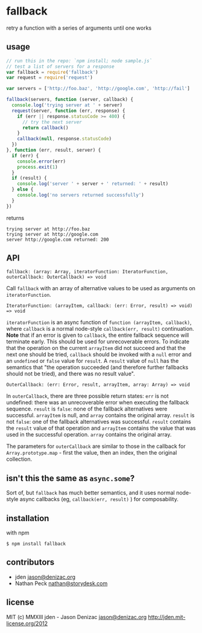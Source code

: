 # fallback
retry a function with a series of arguments until one works

## usage
```js
// run this in the repo: `npm install; node sample.js`
// test a list of servers for a response
var fallback = require('fallback')
var request = require('request')

var servers = ['http://foo.baz', 'http://google.com', 'http://fail']

fallback(servers, function (server, callback) {
  console.log('trying server at ' + server)
  request(server, function (err, response) {
    if (err || response.statusCode >= 400) {
      // try the next server
      return callback()
    }
    callback(null, response.statusCode)
  })
}, function (err, result, server) {
  if (err) {
    console.error(err)
    process.exit(1)
  }
  if (result) {
    console.log('server ' + server + ' returned: ' + result)
  } else {
    console.log('no servers returned successfully')
  }
})
```

returns

    trying server at http://foo.baz
    trying server at http://google.com
    server http://google.com returned: 200

## API

`fallback: (array: Array, iteratorFunction: IteratorFunction, outerCallback: OuterCallback) => void`

Call `fallback` with an array of alternative values to be used as arguments on
`iteratorFunction`.

`IteratorFunction: (arrayItem, callback: (err: Error, result) => void) => void`

`iteratorFunction` is an async function of
`function (arrayItem, callback)`, where `callback` is a normal node-style
`callback(err, result)` continuation. **Note** that if an error is given to
`callback`, the entire fallback sequence will terminate early. This should be
used for unrecoverable errors. To indicate that the operation on the current
`arrayItem` did not succeed and that the next one should be tried, `callback`
should be invoked with a `null` error and an `undefined` or `false` value for
`result`. A `result` value of `null` has the semantics that "the operation
succeeded (and therefore further fallbacks should not be tried), and there
was no result value".

`OuterCallback: (err: Error, result, arrayItem, array: Array) => void`

In `outerCallback`, there are three possible return states:
`err` is not undefined: there was an unrecoverable error when executing the
fallback sequence.
`result` is `false`: none of the fallback alternatives were successful.
`arrayItem` is null, and `array` contains the original array.
`result` is not `false`: one of the fallback alternatives was successful.
`result` contains the `result` value of that operation and `arrayItem`
contains the value that was used in the successful operation. `array`
contains the original array.

The parameters for `outerCallback` are similar to those in the callback for
`Array.prototype.map` - first the value, then an index, then the original
collection.

## isn't this the same as `async.some`?

Sort of, but `fallback` has much better semantics, and it uses normal
node-style async callbacks (eg, `callback(err, result)` ) for composability.

## installation
with npm

    $ npm install fallback

## contributors

- jden <jason@denizac.org>
- Nathan Peck <nathan@storydesk.com>

## license
MIT
(c) MMXIII jden - Jason Denizac <jason@denizac.org>
http://jden.mit-license.org/2012